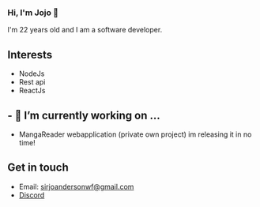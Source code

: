 ### Hi, I'm Jojo 👋

I'm 22 years old and I am a software developer.

## Interests

- NodeJs
- Rest api
- ReactJs

## - 🔭 I’m currently working on ...
- MangaReader webapplication (private own project) im releasing it in no time!

## Get in touch
  - Email: sirjoandersonwf@gmail.com
  - [Discord](https://discordapp.com/users/326055565803388928)


<!--
**WaifuForever/WaifuForever** is a ✨ _special_ ✨ repository because its `README.md` (this file) appears on your GitHub profile.

Here are some ideas to get you started:

- 🔭 I’m currently working on ...
- 🌱 I’m currently learning ...
- 👯 I’m looking to collaborate on ...
- 🤔 I’m looking for help with ...
- 💬 Ask me about ...
- 📫 How to reach me: ...
- 😄 Pronouns: ...
- ⚡ Fun fact: ...
-->
